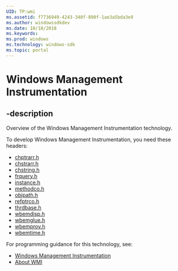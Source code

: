```yaml
---
UID: TP:wmi
ms.assetid: f7736949-4243-340f-890f-1ae3a5bda3e9
ms.author: windowssdkdev
ms.date: 10/18/2018
ms.keywords: 
ms.prod: windows
ms.technology: windows-sdk
ms.topic: portal
---
```


# Windows Management Instrumentation

## -description

Overview of the Windows Management Instrumentation technology.

To develop Windows Management Instrumentation, you need these headers:

 * [chptrarr.h](../chptrarr/index.md)
 * [chstrarr.h](../chstrarr/index.md)
 * [chstring.h](../chstring/index.md)
 * [frquery.h](../frquery/index.md)
 * [instance.h](../instance/index.md)
 * [methodco.h](../methodco/index.md)
 * [objpath.h](../objpath/index.md)
 * [refptrco.h](../refptrco/index.md)
 * [thrdbase.h](../thrdbase/index.md)
 * [wbemdisp.h](../wbemdisp/index.md)
 * [wbemglue.h](../wbemglue/index.md)
 * [wbemprov.h](../wbemprov/index.md)
 * [wbemtime.h](../wbemtime/index.md)

For programming guidance for this technology, see:
* [Windows Management Instrumentation](/windows/desktop/wmisdk)
* [About WMI](/windows/desktop/wmisdk)

